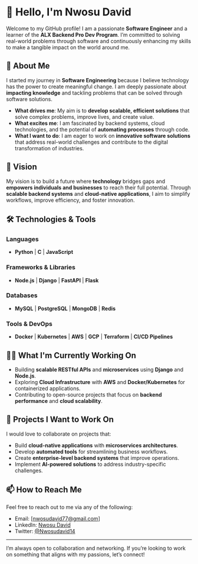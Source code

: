 # 👋 Hello, I'm Nwosu David

Welcome to my GitHub profile! I am a passionate **Software Engineer** and a learner of the **ALX Backend Pro Dev Program**. I’m committed to solving real-world problems through software and continuously enhancing my skills to make a tangible impact on the world around me.

## 🚀 About Me
I started my journey in **Software Engineering** because I believe technology has the power to create meaningful change. I am deeply passionate about **impacting knowledge** and tackling problems that can be solved through software solutions.

- **What drives me**: My aim is to **develop scalable, efficient solutions** that solve complex problems, improve lives, and create value.
- **What excites me**: I am fascinated by backend systems, cloud technologies, and the potential of **automating processes** through code. 
- **What I want to do**: I am eager to work on **innovative software solutions** that address real-world challenges and contribute to the digital transformation of industries.

## 💼 Vision

My vision is to build a future where **technology** bridges gaps and **empowers individuals and businesses** to reach their full potential. Through **scalable backend systems** and **cloud-native applications**, I aim to simplify workflows, improve efficiency, and foster innovation.

## 🛠️ Technologies & Tools

### Languages
- **Python** | **C** | **JavaScript**

### Frameworks & Libraries
- **Node.js** | **Django** | **FastAPI** | **Flask**

### Databases
- **MySQL** | **PostgreSQL** | **MongoDB** | **Redis**

### Tools & DevOps
- **Docker** | **Kubernetes** | **AWS** | **GCP** | **Terraform** | **CI/CD Pipelines**

## 👨‍💻 What I'm Currently Working On

- Building **scalable RESTful APIs** and **microservices** using **Django** and **Node.js**.
- Exploring **Cloud Infrastructure** with **AWS** and **Docker/Kubernetes** for containerized applications.
- Contributing to open-source projects that focus on **backend performance** and **cloud scalability**.

## 🧩 Projects I Want to Work On

I would love to collaborate on projects that:

- Build **cloud-native applications** with **microservices architectures**.
- Develop **automated tools** for streamlining business workflows.
- Create **enterprise-level backend systems** that improve operations.
- Implement **AI-powered solutions** to address industry-specific challenges.

## 📫 How to Reach Me

Feel free to reach out to me via any of the following:

- Email: [nwosudavid77@gmail.com]
- LinkedIn: [Nwosu David](https://www.linkedin.com/in/nwosu-david/)
- Twitter: [@Nwosudavid14](https://twitter.com/nwosudavid14)

---

I’m always open to collaboration and networking. If you’re looking to work on something that aligns with my passions, let’s connect!
